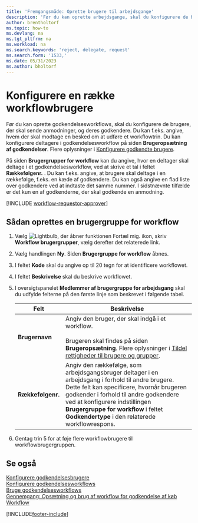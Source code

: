 ```yaml
---
title: 'Fremgangsmåde: Oprette brugere til arbejdsgange'
description: 'Før du kan oprette arbejdsgange, skal du konfigurere de brugere, der indgår i dem, på siden Brugeropsætning af godkendelser.'
author: brentholtorf
ms.topic: how-to
ms.devlang: na
ms.tgt_pltfrm: na
ms.workload: na
ms.search.keywords: 'reject, delegate, request'
ms.search.form: '1533,'
ms.date: 05/31/2023
ms.author: bholtorf
---
```

# <a name="set-up-a-sequence-of-workflow-users"></a>Konfigurere en række workflowbrugere

Før du kan oprette godkendelsesworkflows, skal du konfigurere de brugere, der skal sende anmodninger, og deres godkendere. Du kan f.eks. angive, hvem der skal modtage en besked om at udføre et workflowtrin. Du kan konfigurere deltagere i godkendelsesworkflow på siden **Brugeropsætning af godkendelser**. Flere oplysninger i [Konfigurere godkendte brugere](across-how-to-set-up-approval-users.md).

På siden **Brugergrupper for workflow** kan du angive, hvor en deltager skal deltage i et godkendelsesworkflow, ved at skrive et tal i feltet **Rækkefølgenr.** . Du kan f.eks. angive, at brugere skal deltage i en rækkefølge, f.eks. en kæde af godkendere. Du kan også angive en flad liste over godkendere ved at indtaste det samme nummer. I sidstnævnte tilfælde er det kun en af godkenderne, der skal godkende en anmodning.

[!INCLUDE [workflow-requestor-approver](includes/workflow-requestor-approver.md)]

## <a name="to-set-up-a-workflow-user-group"></a>Sådan oprettes en brugergruppe for workflow

1. Vælg ![Lightbulb, der åbner funktionen Fortæl mig.](media/ui-search/search_small.png "Fortæl mig, hvad du vil foretage dig") ikon, skriv **Workflow brugergrupper**, vælg derefter det relaterede link.  
2. Vælg handlingen **Ny**. Siden **Brugergruppe for workflow** åbnes.  
3. I feltet **Kode** skal du angive op til 20 tegn for at identificere workflowet.  
4. I feltet **Beskrivelse** skal du beskrive workflowet.  
5. I oversigtspanelet **Medlemmer af brugergruppe for arbejdsgang** skal du udfylde felterne på den første linje som beskrevet i følgende tabel.  

   |Felt|Beskrivelse|
   |-----|-----------|
   |**Brugernavn**|Angiv den bruger, der skal indgå i et workflow.<br /><br /> Brugeren skal findes på siden **Brugeropsætning**. Flere oplysninger i [Tildel rettigheder til brugere og grupper](ui-define-granular-permissions.md).|
   |**Rækkefølgenr.**|Angiv den rækkefølge, som arbejdsgangsbruger deltager i en arbejdsgang i forhold til andre brugere. Dette felt kan specificere, hvornår brugeren godkender i forhold til andre godkendere ved at konfigurere indstillingen **Brugergruppe for workflow** i feltet **Godkendertype** i den relaterede workflowrespons.| 

6. Gentag trin 5 for at føje flere workflowbrugere til workflowbrugergruppen.  

## <a name="see-also"></a>Se også

[Konfigurere godkendelsesbrugere](across-how-to-set-up-approval-users.md)  
[Konfigurere godkendelsesworkflows](across-set-up-workflows.md)  
[Bruge godkendelsesworkflows](across-use-workflows.md)  
[Gennemgang: Opsætning og brug af workflow for godkendelse af køb](walkthrough-setting-up-and-using-a-purchase-approval-workflow.md)  
[Workflow](across-workflow.md)  

[!INCLUDE[footer-include](includes/footer-banner.md)]
